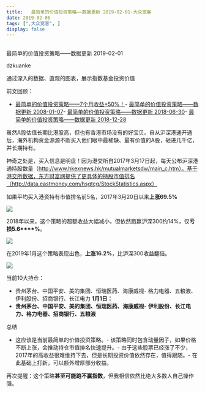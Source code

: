 ```yaml
---
title:   最简单的价值投资策略——数据更新 2019-02-01-大众宽客
date: 2019-02-06
tags: [",大众宽客", ]
display: false
---
```



## 



最简单的价值投资策略——数据更新 2019-02-01




dzkuanke




通过深入的数据、直观的图表，展示指数基金投资价值


前文回顾：
- [最简单的价值投资策略——7个月收益+50%！](http://mp.weixin.qq.com/s?__biz=MzAwMTc1MDcwNw==&amp;mid=2648272508&amp;idx=1&amp;sn=c35ce222f0ceb73091943dc3eb116c29&amp;chksm=82f92da0b58ea4b637e6958a7ee0f4f895bb66776ca5747bddee861f6e7b4ad633e2047e4b41&amp;scene=21#wechat_redirect)- [最简单的价值投资策略——数据更新 2008-01-07](http://mp.weixin.qq.com/s?__biz=MzAwMTc1MDcwNw==&amp;mid=2648272665&amp;idx=1&amp;sn=c8e41093d84783c96996cb6e2d93f194&amp;chksm=82f92cc5b58ea5d3ad1664538aebc3dbda3f5ed5aa3365ee2f4d5191b7be0624da967c5a16f3&amp;scene=21#wechat_redirect)- [最简单的价值投资策略——数据更新 2018-06-30](http://mp.weixin.qq.com/s?__biz=MzAwMTc1MDcwNw==&amp;mid=2648272832&amp;idx=1&amp;sn=40aabb523966b94af2950d94337b9d74&amp;chksm=82f92c1cb58ea50ac5b8b93adafc6467f8a032f79955c977dfa8714aeb50ce29a93a90ee658b&amp;scene=21#wechat_redirect)- [最简单的价值投资策略——数据更新 2018-12-28](http://mp.weixin.qq.com/s?__biz=MzAwMTc1MDcwNw==&amp;mid=2648273762&amp;idx=2&amp;sn=16430375ed3e532e8922fe8116937b77&amp;chksm=82f930beb58eb9a8b2ee9e0293f92c07d01a92aca38b7602b8c0b87e7979a095c019fb31a110&amp;scene=21#wechat_redirect)


虽然A股估值长期比港股高，但也有香港市场没有的好宝贝。自从沪深港通开通后，海外机构资金源源不断买入他们眼中最稀缺、最有价值的A股，砸进几千亿，并长期持有。



神奇之处是，买入信息是明盘！因为港交所自2017年3月17日起，每天公布沪深港通持股数量（http://www.hkexnews.hk/mutualmarketsdw/main_c.htm）。基于港交所数据，东方财富网提供了更具体的持股市值排名（http://data.eastmoney.com/hsgtcg/StockStatistics.aspx）



如果平均买入港资持有市值排名前5名，2017年3月20日以来**上涨69.5%**



<img class="" data-copyright="0" data-ratio="0.32814526588845655" data-s="300,640" src="https://mmbiz.qpic.cn/mmbiz_png/PKw3FQPmhIiaWZYWfuUZUfTwVKiaCmsLb9ia5UFKlHJpfo1WXibK4jFBkGWJwC63ibOzGUQXDXskaIoV8ZNtd6LbTwQ/640?wx_fmt=png" data-type="png" data-w="1542" style=""/>



2018年以来，这个策略的超额收益大幅减小，但依然跑赢沪深300约14%，仅**亏损5.6****%**。





<img class="" data-copyright="0" data-ratio="0.3207792207792208" data-s="300,640" src="https://mmbiz.qpic.cn/mmbiz_png/PKw3FQPmhIiaWZYWfuUZUfTwVKiaCmsLb9U57TNCqkcib6zMNbb4WDMibh93ibGhpScpOXP4Rcy7feReDgawiap1LmvQ/640?wx_fmt=png" data-type="png" data-w="1540" style="white-space: normal;"/>



在2019年1月这个策略表现出色，**上涨16.2%**，比沪深300收益翻倍。

<img class="" data-copyright="0" data-ratio="0.32987012987012987" data-s="300,640" src="https://mmbiz.qpic.cn/mmbiz_png/PKw3FQPmhIiaWZYWfuUZUfTwVKiaCmsLb9LZiahyEvK8OUdH2iaSzsAjWpoSJjYYvZ4YExTRFKIhhj8SbwZpLuHgdg/640?wx_fmt=png" data-type="png" data-w="1540" style=""/>



当前10大持仓：
- 贵州茅台、中国平安、美的集团、恒瑞医药、海康威视- 格力电器、五粮液、伊利股份、招商银行、长江电力
**1月1日：**
- **贵州茅台、中国平安、美的集团、恒瑞医药、海康威视**- **伊利股份、长江电力、格力电器、招商银行、五粮液**


总结
- 这应该是当前最简单的价值投资策略。- 该策略同时包含动量因子，如果价格不断上涨，会推动持仓市值排名快速提升。- 由于这些股票已经涨了不少，2017年的高收益很难维持下去，但是长期投资价值依然存在，值得跟随。- 在此基础上打新，可以额外增厚部分收益。


再次提醒：这个策略**甚至可能跑不赢指数**，但我相信依然比绝大多数人自己操作强。 &nbsp; &nbsp;&nbsp;